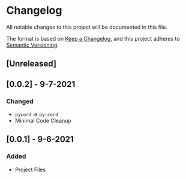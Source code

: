 # Changelog
All notable changes to this project will be documented in this file.

The format is based on [Keep a Changelog](https://keepachangelog.com/en/1.0.0/),
and this project adheres to [Semantic Versioning](https://semver.org/spec/v2.0.0.html).

## [Unreleased]

## [0.0.2] - 9-7-2021

### Changed

- `pycord` => `py-cord`
- Minimal Code Cleanup

## [0.0.1] - 9-6-2021

### Added

- Project Files
